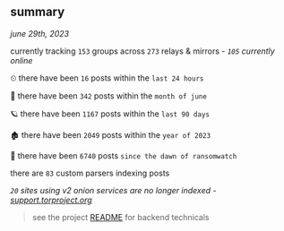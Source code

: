 
## summary
_june 29th, 2023_

currently tracking `153` groups across `273` relays & mirrors - _`105` currently online_

⏲ there have been `16` posts within the `last 24 hours`

🦈 there have been `342` posts within the `month of june`

🪐 there have been `1167` posts within the `last 90 days`

🏚 there have been `2049` posts within the `year of 2023`

🦕 there have been `6740` posts `since the dawn of ransomwatch`

there are `83` custom parsers indexing posts

_`20` sites using v2 onion services are no longer indexed - [support.torproject.org](https://support.torproject.org/onionservices/v2-deprecation/)_

> see the project [README](https://github.com/joshhighet/ransomwatch#ransomwatch--) for backend technicals
